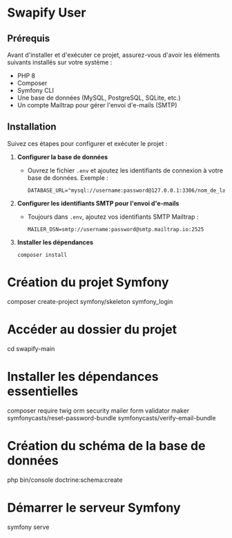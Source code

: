 # Swapify User

## Prérequis

Avant d'installer et d'exécuter ce projet, assurez-vous d'avoir les éléments suivants installés sur votre système :

- PHP 8
- Composer
- Symfony CLI
- Une base de données (MySQL, PostgreSQL, SQLite, etc.)
- Un compte Mailtrap pour gérer l'envoi d'e-mails (SMTP)

## Installation

Suivez ces étapes pour configurer et exécuter le projet :

1. **Configurer la base de données**  
   - Ouvrez le fichier `.env` et ajoutez les identifiants de connexion à votre base de données. Exemple :  
     ```
     DATABASE_URL="mysql://username:password@127.0.0.1:3306/nom_de_la_base"
     ```

2. **Configurer les identifiants SMTP pour l'envoi d'e-mails**  
   - Toujours dans `.env`, ajoutez vos identifiants SMTP Mailtrap :  
     ```
     MAILER_DSN=smtp://username:password@smtp.mailtrap.io:2525
     ```

3. **Installer les dépendances**  
   ```
   composer install
# Création du projet Symfony
composer create-project symfony/skeleton symfony_login

# Accéder au dossier du projet
cd swapify-main

# Installer les dépendances essentielles
composer require twig orm security mailer form validator maker \
symfonycasts/reset-password-bundle symfonycasts/verify-email-bundle



# Création du schéma de la base de données
php bin/console doctrine:schema:create

# Démarrer le serveur Symfony
symfony serve
